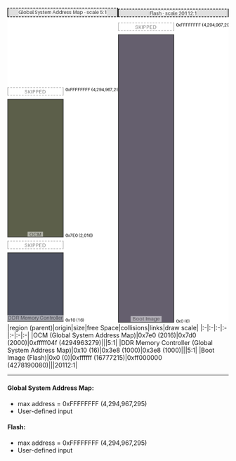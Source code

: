 ![memory map diagram](A8_region_freespace_exceeds_height-higher_maxaddress_set_diagram.png)
|region (parent)|origin|size|free Space|collisions|links|draw scale|
|:-|:-|:-|:-|:-|:-|:-|
|<span style='color:(38, 43, 15)'>OCM (Global System Address Map)</span>|0x7e0 (2016)|0x7d0 (2000)|0xfffff04f (4294963279)|||5:1|
|<span style='color:(20, 25, 46)'>DDR Memory Controller (Global System Address Map)</span>|0x10 (16)|0x3e8 (1000)|0x3e8 (1000)|||5:1|
|<span style='color:(51, 42, 63)'>Boot Image (Flash)</span>|0x0 (0)|0xffffff (16777215)|0xff000000 (4278190080)|||20112:1|

---
#### Global System Address Map:
- max address = 0xFFFFFFFF (4,294,967,295)
- User-defined input
#### Flash:
- max address = 0xFFFFFFFF (4,294,967,295)
- User-defined input